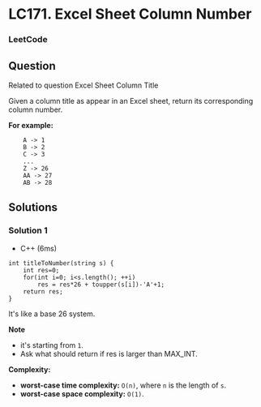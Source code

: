 # LC171. Excel Sheet Column Number

### LeetCode

## Question

Related to question Excel Sheet Column Title

Given a column title as appear in an Excel sheet, return its corresponding column number.

**For example:**

```
    A -> 1
    B -> 2
    C -> 3
    ...
    Z -> 26
    AA -> 27
    AB -> 28 
```

## Solutions

### Solution 1

* C++ (6ms)
```
int titleToNumber(string s) {
    int res=0;
    for(int i=0; i<s.length(); ++i)
        res = res*26 + toupper(s[i])-'A'+1;
    return res;
}
```

It's like a base 26 system.

**Note** 

* it's starting from `1`.
* Ask what should return if res is larger than MAX_INT.


**Complexity:**

* **worst-case time complexity:** `O(n)`, where `n` is the length of `s`.
* **worst-case space complexity:** `O(1)`.